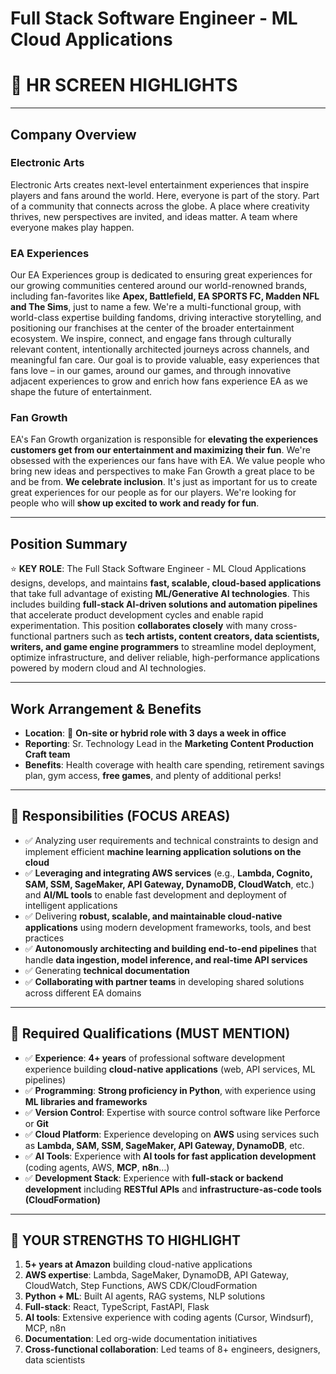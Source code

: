 # Full Stack Software Engineer - ML Cloud Applications
# 🎯 HR SCREEN HIGHLIGHTS

---

## Company Overview

### Electronic Arts
Electronic Arts creates next-level entertainment experiences that inspire players and fans around the world. Here, everyone is part of the story. Part of a community that connects across the globe. A place where creativity thrives, new perspectives are invited, and ideas matter. A team where everyone makes play happen.

### EA Experiences
Our EA Experiences group is dedicated to ensuring great experiences for our growing communities centered around our world-renowned brands, including fan-favorites like **Apex, Battlefield, EA SPORTS FC, Madden NFL and The Sims**, just to name a few. We're a multi-functional group, with world-class expertise building fandoms, driving interactive storytelling, and positioning our franchises at the center of the broader entertainment ecosystem. We inspire, connect, and engage fans through culturally relevant content, intentionally architected journeys across channels, and meaningful fan care. Our goal is to provide valuable, easy experiences that fans love – in our games, around our games, and through innovative adjacent experiences to grow and enrich how fans experience EA as we shape the future of entertainment.

### Fan Growth
EA's Fan Growth organization is responsible for **elevating the experiences customers get from our entertainment and maximizing their fun**. We're obsessed with the experiences our fans have with EA. We value people who bring new ideas and perspectives to make Fan Growth a great place to be and be from. **We celebrate inclusion**. It's just as important for us to create great experiences for our people as for our players. We're looking for people who will **show up excited to work and ready for fun**.

---

## Position Summary
⭐ **KEY ROLE**: The Full Stack Software Engineer - ML Cloud Applications designs, develops, and maintains **fast, scalable, cloud-based applications** that take full advantage of existing **ML/Generative AI technologies**. This includes building **full-stack AI-driven solutions and automation pipelines** that accelerate product development cycles and enable rapid experimentation. This position **collaborates closely** with many cross-functional partners such as **tech artists, content creators, data scientists, writers, and game engine programmers** to streamline model deployment, optimize infrastructure, and deliver reliable, high-performance applications powered by modern cloud and AI technologies.

---

## Work Arrangement & Benefits
- **Location**: 🏢 **On-site or hybrid role with 3 days a week in office**
- **Reporting**: Sr. Technology Lead in the **Marketing Content Production Craft team**
- **Benefits**: Health coverage with health care spending, retirement savings plan, gym access, **free games**, and plenty of additional perks!

---

## 🎯 Responsibilities (FOCUS AREAS)
- ✅ Analyzing user requirements and technical constraints to design and implement efficient **machine learning application solutions on the cloud**
- ✅ **Leveraging and integrating AWS services** (e.g., **Lambda, Cognito, SAM, SSM, SageMaker, API Gateway, DynamoDB, CloudWatch**, etc.) and **AI/ML tools** to enable fast development and deployment of intelligent applications
- ✅ Delivering **robust, scalable, and maintainable cloud-native applications** using modern development frameworks, tools, and best practices
- ✅ **Autonomously architecting and building end-to-end pipelines** that handle **data ingestion, model inference, and real-time API services**
- ✅ Generating **technical documentation**
- ✅ **Collaborating with partner teams** in developing shared solutions across different EA domains

---

## 🚨 Required Qualifications (MUST MENTION)
- ✅ **Experience**: **4+ years** of professional software development experience building **cloud-native applications** (web, API services, ML pipelines)
- ✅ **Programming**: **Strong proficiency in Python**, with experience using **ML libraries and frameworks**
- ✅ **Version Control**: Expertise with source control software like Perforce or **Git**
- ✅ **Cloud Platform**: Experience developing on **AWS** using services such as **Lambda, SAM, SSM, SageMaker, API Gateway, DynamoDB**, etc.
- ✅ **AI Tools**: Experience with **AI tools for fast application development** (coding agents, AWS, **MCP**, **n8n**…)
- ✅ **Development Stack**: Experience with **full-stack or backend development** including **RESTful APIs** and **infrastructure-as-code tools (CloudFormation)**

---

## 🎯 YOUR STRENGTHS TO HIGHLIGHT
1. **5+ years at Amazon** building cloud-native applications
2. **AWS expertise**: Lambda, SageMaker, DynamoDB, API Gateway, CloudWatch, Step Functions, AWS CDK/CloudFormation
3. **Python + ML**: Built AI agents, RAG systems, NLP solutions
4. **Full-stack**: React, TypeScript, FastAPI, Flask
5. **AI tools**: Extensive experience with coding agents (Cursor, Windsurf), MCP, n8n
6. **Documentation**: Led org-wide documentation initiatives
7. **Cross-functional collaboration**: Led teams of 8+ engineers, designers, data scientists
